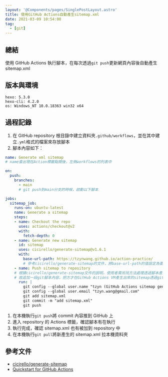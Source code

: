 ```yaml
---
layout: '@Components/pages/SinglePostLayout.astro'
title: 使用GitHub Actions自動產生sitemap.xml
date: 2021-03-09 10:54:00
tag:
  - [git]
---
```


## 總結

使用 GitHub Actions 執行腳本，在每次透過`git push`更新網頁內容後自動產生 sitemap.xml

## 版本與環境

```
hexo: 5.3.0
hexo-cli: 4.2.0
os: Windows_NT 10.0.18363 win32 x64
```

## 過程記錄

1. 在 GitHub repository 根目錄中建立資料夾`.github/workflows`，並在其中建立`.yml`格式的檔案來存放腳本
1. 腳本內容如下：

```yaml
name: Generate xml sitemap
# name會出現在Action標籤點開後，左側workflows的列表中

on:
  push:
    branches:
      - main
      # git push到main分支的時候，啟動以下腳本

jobs:
  sitemap_job:
    runs-on: ubuntu-latest
    name: Generate a sitemap
    steps:
    - name: Checkout the repo
      uses: actions/checkout@v2
      with:
        fetch-depth: 0
    - name: Generate new sitemap
      id: sitemap
      uses: cicirello/generate-sitemap@v1.6.1
      with:
        base-url-path: https://tzynwang.github.io/action-practice/
        # 參考cicirello/generate-sitemap的文件，將base-url-path的值設定為要產生sitemap的URL
    - name: Push sitemap to repository
    # 根據cicirello/generate-sitemap文件的說明，使用者需另找方法處理透過腳本產生的sitemap.xml
    # 故追加一段git腳本內容，把方才在GitHub Actions VM產生出來的sitemap透過git push放到repository中
      run: |
        git config --global user.name "tzyn (GitHub Actions sitemap gen)"
        git config --global user.email "tzyn.wang@gmail.com"
        git add sitemap.xml
        git commit -m "add sitemap.xml"
        git push
```

1. 在本機執行`git push`將 commit 內容推到 GitHub 上
1. 進入 repository 的 Actions 標籤，確認腳本有在執行
1. 執行完成，確認 sitemap.xml 也有被加到 repository 中
1. 在本機執行`git pull`將新產生的 sitemap.xml 拉本機資料夾

## 參考文件

- [cicirello/generate-sitemap](https://github.com/cicirello/generate-sitemap#generate-sitemap)
- [Quickstart for GitHub Actions](https://docs.github.com/en/actions/quickstart)

